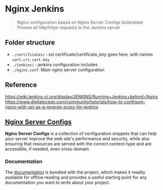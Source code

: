 Nginx Jenkins
=============

> Nginx configuration based on Nginx Server Configs boilerplate
> Proxies all http/https requests to the Jenkins server

## Folder structure

- `./certificates/` : ssl certificate/certificate_key goes here, with names `cert.crt`, `cert.key`
- `./jenkins/` : jenkins configuration includes
- `./nginx.conf`: Main nginx server configuration

## Reference

https://wiki.jenkins-ci.org/display/JENKINS/Running+Jenkins+behind+Nginx
https://www.digitalocean.com/community/tutorials/how-to-configure-nginx-with-ssl-as-a-reverse-proxy-for-jenkins

## [Nginx Server Configs](https://github.com/h5bp/server-configs-nginx)

**Nginx Server Configs** is a collection of configuration snippets that can help
your server improve the web site's performance and security, while also
ensuring that resources are served with the correct content-type and are
accessible, if needed, even cross-domain.

### Documentation

The [documentation](doc/TOC.md) is bundled with
the project, which makes it readily available for offline reading and provides a
useful starting point for any documentation you want to write about your project.